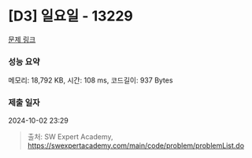 # [D3] 일요일 - 13229 

[문제 링크](https://swexpertacademy.com/main/code/problem/problemDetail.do?contestProbId=AX0SaDW6L2oDFASs) 

### 성능 요약

메모리: 18,792 KB, 시간: 108 ms, 코드길이: 937 Bytes

### 제출 일자

2024-10-02 23:29



> 출처: SW Expert Academy, https://swexpertacademy.com/main/code/problem/problemList.do